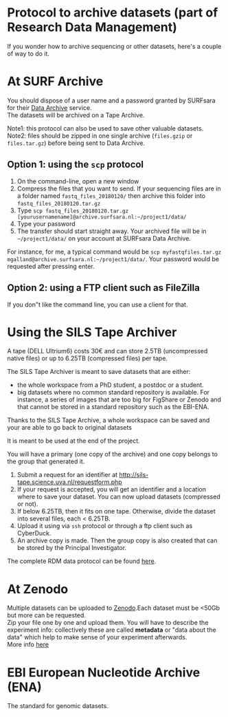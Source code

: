 # Protocol to archive datasets (part of Research Data Management)
If you wonder how to archive sequencing or other datasets, here's a couple of way to do it.

# At SURF Archive
You should dispose of a user name and a password granted by SURFsara for their [Data Archive](https://www.surf.nl/en/services-and-products/data-archive/index.html) service.   
The datasets will be archived on a Tape Archive. 

Note1: this protocol can also be used to save other valuable datasets. 
Note2: files should be zipped in one single archive (``files.gzip`` or ``files.tar.gz``) before being sent to Data Archive.

## Option 1: using the ``scp`` protocol
1. On the command-line, open a new window
2. Compress the files that you want to send. If your sequencing files are in a folder named ``fastq_files_20180120/`` then archive this folder into ``fastq_files_20180120.tar.gz``  
3. Type ``scp fastq_files_20180120.tar.gz [yourusernamename]@archive.surfsara.nl:~/project1/data/`` 
4. Type your password
4. The transfer should start straight away. Your archived file will be in ``~/project1/data/`` on your account at SURFsara Data Archive.

For instance, for me, a typical command would be ``scp myfastqfiles.tar.gz mgalland@archive.surfsara.nl:~/project1/data/``. Your password would be requested after pressing enter. 

## Option 2: using a FTP client such as FileZilla
If you don"t like the command line, you can use a client for that. 

# Using the SILS Tape Archiver
A tape (DELL Ultrium6) costs 30€ and can store 2.5TB (uncompressed native files) or up to 6.25TB (compressed files) per tape.  

The SILS Tape Archiver is meant to save datasets that are either: 
- the whole workspace from a PhD student, a postdoc or a student.
- big datasets where no common standard repository is available. For instance, a series of images that are too big for FigShare or Zenodo and that cannot be stored in a standard repository such as the EBI-ENA. 

Thanks to the SILS Tape Archive, a whole workspace can be saved and your are able to go back to original datasets

It is meant to be used at the end of the project. 

You will have a primary (one copy of the archive) and one copy belongs to the group that generated it. 

1. Submit a request for an identifier at http://sils-tape.science.uva.nl/requestform.php
2. If your request is accepted, you will get an identifier and a location where to save your dataset. You can now upload datasets (compressed or not).
3. If below 6.25TB, then it fits on one tape. Otherwise, divide the dataset into several files, each < 6.25TB.   
4. Upload it using via ``ssh`` protocol or through a ftp client such as CyberDuck.
5. An archive copy is made. Then the group copy is also created that can be stored by the Principal Investigator. 

The complete RDM data protocol can be found [here](https://github.com/BleekerLab/protocols/blob/master/bioinformatics/UvA-FNWI-SILS-dataprotocol.v5.pdf).

# At Zenodo 
Multiple datasets can be uploaded to [Zenodo](https://zenodo.org/).Each dataset must be <50Gb but more can be requested.  
Zip your file one by one and upload them. You will have to describe the experiment info: collectively these are called __metadata__ or "data about the data" which help to make sense of your experiment afterwards.  
More info [here](http://help.zenodo.org/)

# EBI European Nucleotide Archive (ENA)
The standard for genomic datasets.
